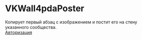 # VKWall4pdaPoster
Копирует первый абзац с изображением и постит его на стену указанного сообщества.<br>
<a href="http://vk.cc/4wbw03">Авторизация</a>
